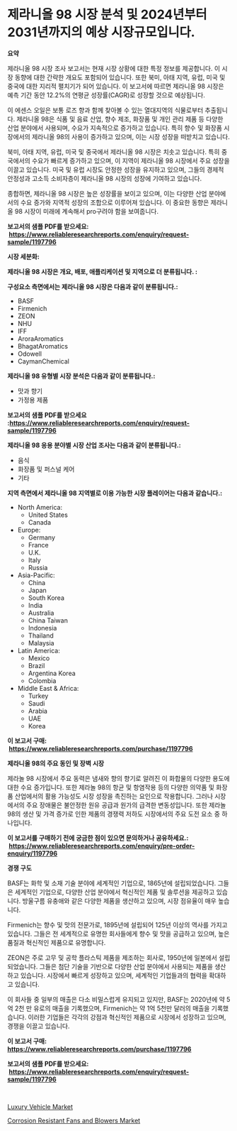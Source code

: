 <p><h1>제라니올 98 시장 분석 및 2024년부터 2031년까지의 예상 시장규모입니다.</h1></p><p><strong>요약</strong></p>
<p><p>제라니올 98 시장 조사 보고서는 현재 시장 상황에 대한 특정 정보를 제공합니다. 이 시장 동향에 대한 간략한 개요도 포함되어 있습니다. 또한 북미, 아태 지역, 유럽, 미국 및 중국에 대한 지리적 펼치기가 되어 있습니다. 이 보고서에 따르면 제라니올 98 시장은 예측 기간 동안 12.2%의 연평균 성장률(CAGR)로 성장할 것으로 예상됩니다.</p><p>이 에센스 오일은 보통 로즈 향과 함께 찾아볼 수 있는 열대지역의 식물로부터 추출됩니다. 제라니올 98은 식품 및 음료 산업, 향수 제조, 화장품 및 개인 관리 제품 등 다양한 산업 분야에서 사용되며, 수요가 지속적으로 증가하고 있습니다. 특히 향수 및 화장품 시장에서의 제라니올 98의 사용이 증가하고 있으며, 이는 시장 성장을 떠받치고 있습니다.</p><p>북미, 아태 지역, 유럽, 미국 및 중국에서 제라니올 98 시장은 치솟고 있습니다. 특히 중국에서의 수요가 빠르게 증가하고 있으며, 이 지역이 제라니올 98 시장에서 주요 성장을 이끌고 있습니다. 미국 및 유럽 시장도 안정한 성장을 유지하고 있으며, 그들의 경제적 안정성과 고소득 소비자층이 제라니올 98 시장의 성장에 기여하고 있습니다.</p><p>종합하면, 제라니올 98 시장은 높은 성장률을 보이고 있으며, 이는 다양한 산업 분야에서의 수요 증가와 지역적 성장의 조합으로 이루어져 있습니다. 이 중요한 동향은 제라니올 98 시장이 미래에 계속해서 pro구려야 함을 보여줍니다.</p></p>
<p><strong>보고서의 샘플 PDF를 받으세요: &nbsp;<a href="https://www.reliableresearchreports.com/enquiry/request-sample/1197796">https://www.reliableresearchreports.com/enquiry/request-sample/1197796</a></strong></p>
<p><strong>시장 세분화:</strong></p>
<p><strong> 제라니올 98 시장은 개요, 배포, 애플리케이션 및 지역으로 더 분류됩니다. :</strong></p>
<p><strong>구성요소 측면에서는 제라니올 98 시장은 다음과 같이 분류됩니다.:</strong></p>
<p><ul><li>BASF</li><li>Firmenich</li><li>ZEON</li><li>NHU</li><li>IFF</li><li>AroraAromatics</li><li>BhagatAromatics</li><li>Odowell</li><li>CaymanChemical</li></ul></p>
<p><strong> 제라니올 98 유형별 시장 분석은 다음과 같이 분류됩니다.:</strong></p>
<p><ul><li>맛과 향기</li><li>가정용 제품</li></ul></p>
<p><strong>보고서의 샘플 PDF를 받으세요 :<a href="https://www.reliableresearchreports.com/enquiry/request-sample/1197796">https://www.reliableresearchreports.com/enquiry/request-sample/1197796</a></strong></p>
<p><strong> 제라니올 98 응용 분야별 시장 산업 조사는 다음과 같이 분류됩니다.:</strong></p>
<p><ul><li>음식</li><li>화장품 및 퍼스널 케어</li><li>기타</li></ul></p>
<p><strong>지역 측면에서 제라니올 98 지역별로 이용 가능한 시장 플레이어는 다음과 같습니다.:</strong></p>
<p><ul>
    <li>
        North America:
        <ul>
            <li>United States</li>
            <li>Canada</li>
        </ul>
    </li>
    <li>
        Europe:
        <ul>
            <li>Germany</li>
            <li>France</li>
            <li>U.K.</li>
            <li>Italy</li>
            <li>Russia</li>
        </ul>
    </li>
    <li>
        Asia-Pacific:
        <ul>
            <li>China</li>
            <li>Japan</li>
            <li>South Korea</li>
            <li>India</li>
            <li>Australia</li>
            <li>China Taiwan</li>
            <li>Indonesia</li>
            <li>Thailand</li>
            <li>Malaysia</li>
        </ul>
    </li>
    <li>
        Latin America:
        <ul>
            <li>Mexico</li>
            <li>Brazil</li>
            <li>Argentina Korea</li>
            <li>Colombia</li>
        </ul>
    </li>
    <li>
        Middle East & Africa:
        <ul>
            <li>Turkey</li>
            <li>Saudi</li>
            <li>Arabia</li>
            <li>UAE</li>
            <li>Korea</li>
        </ul>
    </li>
    </ul></p>
<p><strong>이 보고서 구매: &nbsp;<a href="https://www.reliableresearchreports.com/purchase/1197796">https://www.reliableresearchreports.com/purchase/1197796</a></strong></p>
<p><strong>제라니올 98의 주요 동인 및 장벽 시장</strong></p>
<p><p>제라놀 98 시장에서 주요 동력은 냄새와 향의 향기로 알려진 이 화합물의 다양한 용도에 대한 수요 증가입니다. 또한 제라놀 98의 항균 및 항염작용 등의 다양한 의약품 및 화장품 산업에서의 활용 가능성도 시장 성장을 촉진하는 요인으로 작용합니다. 그러나 시장에서의 주요 장애물은 불안정한 원유 공급과 원가의 급격한 변동성입니다. 또한 제라놀 98의 생산 및 가격 증가로 인한 제품의 경쟁력 저하도 시장에서의 주요 도전 요소 중 하나입니다.</p></p>
<p><strong>이 보고서를 구매하기 전에 궁금한 점이 있으면 문의하거나 공유하세요.: &nbsp;<a href="https://www.reliableresearchreports.com/enquiry/pre-order-enquiry/1197796">https://www.reliableresearchreports.com/enquiry/pre-order-enquiry/1197796</a></strong></p>
<p><strong>경쟁 구도</strong></p>
<p><p>BASF는 화학 및 소재 기술 분야에 세계적인 기업으로, 1865년에 설립되었습니다. 그들은 세계적인 기업으로, 다양한 산업 분야에서 혁신적인 제품 및 솔루션을 제공하고 있습니다. 방울구름 유충애와 같은 다양한 제품을 생산하고 있으며, 시장 점유율이 매우 높습니다.</p><p>Firmenich는 향수 및 맛의 전문가로, 1895년에 설립되어 125년 이상의 역사를 가지고 있습니다. 그들은 전 세계적으로 유명한 회사들에게 향수 및 맛을 공급하고 있으며, 높은 품질과 혁신적인 제품으로 유명합니다.</p><p>ZEON은 주로 고무 및 공학 플라스틱 제품을 제조하는 회사로, 1950년에 일본에서 설립되었습니다. 그들은 첨단 기술을 기반으로 다양한 산업 분야에서 사용되는 제품을 생산하고 있습니다. 시장에서 빠르게 성장하고 있으며, 세계적인 기업들과의 협력을 확대하고 있습니다.</p><p>이 회사들 중 일부의 매출은 다소 비밀스럽게 유지되고 있지만, BASF는 2020년에 약 5억 2천 만 유로의 매출을 기록했으며, Firmenich는 약 1억 5천만 달러의 매출을 기록했습니다. 이러한 기업들은 각각의 강점과 혁신적인 제품으로 시장에서 성장하고 있으며, 경쟁을 이끌고 있습니다.</p></p>
<p><strong>이 보고서 구매: &nbsp; <a href="https://www.reliableresearchreports.com/purchase/1197796">https://www.reliableresearchreports.com/purchase/1197796</a></strong></p>
<p><strong>보고서의 샘플 PDF를 받으세요: &nbsp;<a href="https://www.reliableresearchreports.com/enquiry/request-sample/1197796">https://www.reliableresearchreports.com/enquiry/request-sample/1197796</a></strong><strong></strong></p>
<p>&nbsp;</p>
<p><p><a href="https://zircon-bluebell-299.notion.site/Luxury-Vehicle-Market-Furnish-Information-about-Market-Size-Market-Share-Market-Dynamics-and-Proj-ea5a3391474040069ba09cd131f0ffa2">Luxury Vehicle Market</a></p><p><a href="https://issuu.com/reportprime-2/docs/corrosion-resistant-fans-and-blowers-market-size-2">Corrosion Resistant Fans and Blowers Market</a></p></p>